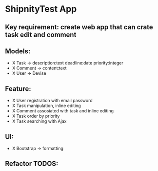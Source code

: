 # ShipnityTest App

 ## Key requirement: create web app that can crate task edit and comment

## Models:
-  X Task -> description:text deadline:date priority:integer
-  X Comment -> content:text
-  X User -> Devise


## Feature: 
- X User registration with email password
- X Task manipulation, inline editing
- X Comment assosiated with task and inline editing
- X Task order by priority
- X Task searching with Ajax


## UI:
- X Bootstrap -> formatting


## Refactor TODOS: